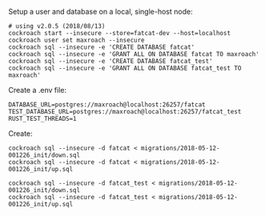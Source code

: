 
Setup a user and database on a local, single-host node:

    # using v2.0.5 (2018/08/13)
    cockroach start --insecure --store=fatcat-dev --host=localhost
    cockroach user set maxroach --insecure
    cockroach sql --insecure -e 'CREATE DATABASE fatcat'
    cockroach sql --insecure -e 'GRANT ALL ON DATABASE fatcat TO maxroach'
    cockroach sql --insecure -e 'CREATE DATABASE fatcat_test'
    cockroach sql --insecure -e 'GRANT ALL ON DATABASE fatcat_test TO maxroach'

Create a .env file:

    DATABASE_URL=postgres://maxroach@localhost:26257/fatcat
    TEST_DATABASE_URL=postgres://maxroach@localhost:26257/fatcat_test
    RUST_TEST_THREADS=1

Create:

    cockroach sql --insecure -d fatcat < migrations/2018-05-12-001226_init/down.sql
    cockroach sql --insecure -d fatcat < migrations/2018-05-12-001226_init/up.sql

    cockroach sql --insecure -d fatcat_test < migrations/2018-05-12-001226_init/down.sql
    cockroach sql --insecure -d fatcat_test < migrations/2018-05-12-001226_init/up.sql
